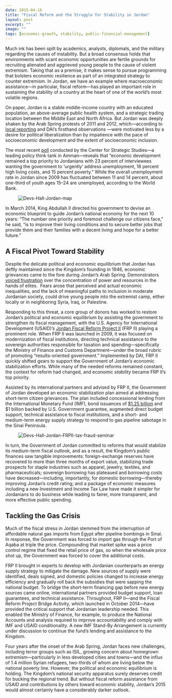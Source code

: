 ```yaml
---
date: 2015-04-16
title: "Fiscal Reform and the Struggle for Stability in Jordan"
layout: post
excerpt: ""
image: ""
tags: [economic-growth, stability, public-financial-management]
---
```

<p>Much ink has been spilt by academics, analysts, diplomats, and the military regarding the causes of instability. But a broad consensus holds that environments with scant economic opportunities are fertile grounds for recruiting alienated and aggrieved young people to the cause of violent extremism. Taking that as a premise, it makes sense to pursue programming that bolsters economic resilience as part of an integrated strategy to counter extremism. In Jordan, we have an example where macroeconomic assistance—in particular, fiscal reform—has played an important role in sustaining the stability of a country at the heart of one of the world’s most volatile regions.</p><p>On paper, Jordan is a stable middle-income country with an educated population, an above-average public health system, and a strategic trading location between the Middle East and North Africa. But Jordan was deeply shaken by the Arab Spring protests of 2011 and 2012, which—according to <a href="http://www.theatlantic.com/international/archive/2013/07/in-jordan-the-arab-spring-isnt-over/277964/">local reporting</a> and DAI’s firsthand observations —were motivated less by a desire for political liberalization than by impatience with the pace of socioeconomic development and the extent of socioeconomic inclusion.</p><p>The most recent <a href="http://www.jcss.org/Photos/635608078830183108.pdf">poll</a> conducted by the Center for Strategic Studies—a leading policy think tank in Amman—reveals that “economic development remained a top priority to Jordanians with 23 percent of interviewees wanting the government to ‘urgently’ address unemployment, 18 percent high living costs, and 15 percent poverty.” While the overall unemployment rate in Jordan since 2009 has fluctuated between 11 and 14 percent, about one-third of youth ages 15–24 are unemployed, according to the World Bank.</p><figure class="kg-card kg-image-card"><img src="https://pubs.ghost.io/uploads/Devs-Hall-Jordan-map.jpg" class="kg-image" alt="Devs-Hall-Jordan-map" loading="lazy"></figure><p>In March 2014, King Abdullah II directed his government to devise an economic blueprint to guide Jordan’s national economy for the next 10 years: “The number one priority and foremost challenge our citizens face,” he said, “is to improve their living conditions and to secure better jobs that provide them and their families with a decent living and hope for a better future.”</p><h2 id="a-fiscal-pivot-toward-stability">A Fiscal Pivot Toward Stability</h2><p>Despite the delicate political and economic equilibrium that Jordan has deftly maintained since the Kingdom’s founding in 1946, economic grievances came to the fore during Jordan’s Arab Spring. Demonstrators <a href="http://www.npr.org/blogs/parallels/2013/07/01/196656296/stability-or-democracy-in-jordan-its-a-fragile-balance">voiced frustration</a> over the concentration of power and resources in the hands of elites.  Fears arose that perceived and actual economic inequalities, and the lack of meaningful paths to inclusion in moderate Jordanian society, could drive young people into the extremist camp, either locally or in neighboring Syria, Iraq, or Palestine.</p><p>Responding to this threat, a core group of donors has worked to restore Jordan’s political and economic equilibrium by assisting the government to strengthen its fiscal management, with the U.S. Agency for International Development (USAID)’s <a href="http://dai.com/our-work/projects/jordan-fiscal-reform-project-ii-and-bridge-activity-frp-ii-frp-bridge">Jordan Fiscal Reform Project II</a> (FRP II) playing a prominent role. When FRP II was launched in 2009, it was focused on modernization of fiscal institutions, directing technical assistance to the sovereign authorities responsible for taxation and spending—specifically the Ministry of Finance and Customs Department—under the broad rubric of promoting “results-oriented government.” Implemented by DAI, FRP II quickly shifted gears to support the Government of Jordan’s economic stabilization efforts. While many of the needed reforms remained constant, the context for reform had changed, and economic <em>stability</em> became FRP II’s top priority.</p><p>Assisted by its international partners and advised by FRP II, the Government of Jordan developed an economic stabilization plan aimed at addressing short-term citizen grievances. The plan included concessional lending from the International Monetary Fund (IMF), bond issuances of <a href="http://dai-global-developments.com/articles/fiscal-project-helps-jordan-issue-bond/">$1.25 billion</a> and $1 billion backed by U.S. Government guarantee, augmented direct budget support, technical assistance to fiscal institutions, and a short- and medium-term energy supply strategy to respond to gas pipeline sabotage in the Sinai Peninsula.</p><figure class="kg-card kg-image-card"><img src="https://pubs.ghost.io/uploads/Devs-Hall-Jordan-FRPII-tax-fraud-seminar.jpg" class="kg-image" alt="Devs-Hall-Jordan-FRPII-tax-fraud-seminar" loading="lazy" title="FRP II training in Amman on addressing tax fraud."></figure><p>In turn, the Government of Jordan committed to reforms that would stabilize its medium-term fiscal outlook, and as a result, the Kingdom’s public finances saw tangible improvements: foreign-exchange reserves have recovered to more than three months of export value, stabilizing trade prospects for staple industries such as apparel, jewelry, textiles, and pharmaceuticals; sovereign borrowing has plateaued and borrowing costs have decreased—including, importantly, for domestic borrowing—thereby improving Jordan’s credit rating; and a package of economic measures including a new Investment and Income Tax Law have made it simpler for Jordanians to do business while leading to fairer, more transparent, and more effective public spending.</p><h2 id="tackling-the-gas-crisis">Tackling the Gas Crisis</h2><p>Much of the fiscal stress in Jordan stemmed from the interruption of affordable natural gas imports from Egypt after pipeline bombings in Sinai. In response, the Government was forced to import gas through the Port of Aqaba at triple the price. Compounding that market spike was a price control regime that fixed the retail price of gas, so when the wholesale price shot up, the Government was forced to cover the additional costs.</p><p>FRP II brought in experts to develop with Jordanian counterparts an energy supply strategy to mitigate the damage. New sources of supply were identified, deals signed, and domestic policies changed to increase energy efficiency and gradually roll back the subsidies that were sapping the national budget. To bridge the short-term financing gap before new energy sources came online, international partners provided budget support, loan guarantees, and technical assistance. Throughout, FRP II—and the Fiscal Reform Project Bridge Activity, which launched in October 2014—have provided the critical support that Jordanian leadership needed. This enabled the Ministry of Finance, for example, to produce the National Accounts and analysis required to improve accountability and comply with IMF and USAID conditionality. A new IMF Stand-By Arrangement is currently under discussion to continue the fund’s lending and assistance to the Kingdom.</p><p>Four years after the onset of the Arab Spring, Jordan faces new challenges, including terror groups such as ISIL, growing concern about homegrown extremism—particularly in less developed cities and towns—and the influx of 1.4 million Syrian refugees, two-thirds of whom are living below the national poverty line. However, the political and economic equilibrium is holding. The Kingdom’s national security apparatus surely deserves credit for bucking the regional trend. But without fiscal reform assistance from USAID and contributions by others toward economic stability, Jordan’s 2015 would almost certainly have a considerably darker outlook.</p>
  